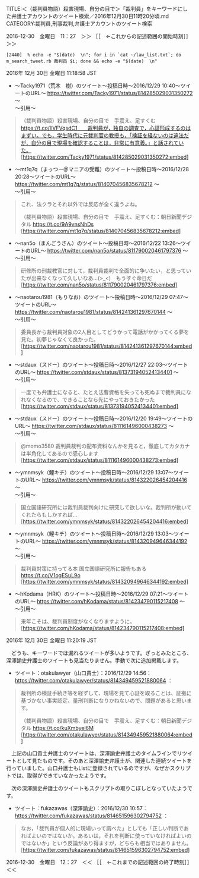TITLE:＜（裁判員物語）殺害現場、自分の目で＞「裁判員」をキーワードにした弁護士アカウントのツイート検索／2016年12月30日11時20分頃.md
CATEGORY:裁判員,刑事裁判,弁護士アカウントのツイート検索

2016-12-30　金曜日　11：27　＞＞ ［［　←これからの記述範囲の開始時刻］］＞＞

```
[2440]  % echo -e "$(date)  \n"; for i in `cat ~/law_list.txt`; do m_search_tweet.rb 裁判員 $i; done && echo -e "$(date)  \n"    
```

2016年 12月 30日 金曜日 11:18:58 JST  

* 〜Tacky1971（荒木　樹）のツイート〜投稿日時〜2016/12/29 10:40〜ツイートのURL〜 https://twitter.com/Tacky1971/status/814285029031350272 〜  
〜引用〜   
>（裁判員物語）殺害現場、自分の目で　手震え、足すくむ https://t.co/IlVFVqsdC1　　裁判員が，独自の調査で，心証形成するのはまずい。でも，学生時代に元裁判官の教授も，「検証を経ないのは違法だが，自分の目で現場を確認することは，非常に有意義。」と話されていた。  
[https://twitter.com/Tacky1971/status/814285029031350272:embed]

* 〜mt1q7q（まっつー＠マニアの受難）のツイート〜投稿日時〜2016/12/28 20:28〜ツイートのURL〜 https://twitter.com/mt1q7q/status/814070456835678212 〜  
〜引用〜   
>これ、法クラとそれ以外では反応が全く違うよね。
>
>（裁判員物語）殺害現場、自分の目で　手震え、足すくむ：朝日新聞デジタル https://t.co/9A9vnsNhDs  
[https://twitter.com/mt1q7q/status/814070456835678212:embed]

* 〜nan5o（まんごうさん）のツイート〜投稿日時〜2016/12/22 13:26〜ツイートのURL〜 https://twitter.com/nan5o/status/811790020461797376 〜  
〜引用〜   
>研修所の刑裁教官に対して，裁判員裁判で全面的に争いたい，と思っていたが出来なくなって久しいなあ…(&gt;_&lt;)　もうすぐ命日だ  
[https://twitter.com/nan5o/status/811790020461797376:embed]

* 〜naotarou1981（もりなお）のツイート〜投稿日時〜2016/12/29 07:47〜ツイートのURL〜 https://twitter.com/naotarou1981/status/814241361297670144 〜  
〜引用〜   
>委員長から裁判員対象の2人目としてどうかって電話がかかってくる夢を見た。初夢じゃなくて良かった。  
[https://twitter.com/naotarou1981/status/814241361297670144:embed]

* 〜stdaux（スドー）のツイート〜投稿日時〜2016/12/27 22:03〜ツイートのURL〜 https://twitter.com/stdaux/status/813731940524134401 〜  
〜引用〜   
>一度でも弁護士になると、たとえ法曹資格を失っても死ぬまで裁判員になれなくなるので、できることなら先にやっておきたかった  
[https://twitter.com/stdaux/status/813731940524134401:embed]

* 〜stdaux（スドー）のツイート〜投稿日時〜2016/12/20 19:49〜ツイートのURL〜 https://twitter.com/stdaux/status/811161496000438273 〜  
〜引用〜   
>@momo3580 裁判員裁判の配布資料なんかを見ると，徹底してカタカナは半角化してあるので感心します  
[https://twitter.com/stdaux/status/811161496000438273:embed]

* 〜ymnmsyk（鯉キチ）のツイート〜投稿日時〜2016/12/29 13:07〜ツイートのURL〜 https://twitter.com/ymnmsyk/status/814322026454204416 〜  
〜引用〜   
>国立国語研究所には裁判員裁判向けに研究して欲しいな。裁判所が動いてくれたらもしかすれば…  
[https://twitter.com/ymnmsyk/status/814322026454204416:embed]

* 〜ymnmsyk（鯉キチ）のツイート〜投稿日時〜2016/12/29 13:03〜ツイートのURL〜 https://twitter.com/ymnmsyk/status/814320949646344192 〜  
〜引用〜   
>裁判員対策に持ってる本
>国立国語研究所に報告もある
>https://t.co/V1ogESuL9o  
[https://twitter.com/ymnmsyk/status/814320949646344192:embed]

* 〜hKodama（HRK）のツイート〜投稿日時〜2016/12/29 07:21〜ツイートのURL〜 https://twitter.com/hKodama/status/814234790115217408 〜  
〜引用〜   
>来年こそは、裁判員制度がなくなりますように。  
[https://twitter.com/hKodama/status/814234790115217408:embed]

2016年 12月 30日 金曜日 11:20:19 JST

　どうも、キーワードでは漏れるツイートが多いようです。ざっとみたところ、深澤諭史弁護士のツイートも見当たりません。手動で次に追加掲載します。

* ツイート：otakulawyer（山口貴士）：2016/12/29 14:56： https://twitter.com/otakulawyer/status/814349459521880064 ：  
> 裁判所の検証手続き等を経ずして、現場を見て心証を取ることは、証拠に基づかない事実認定、量刑判断になりかねないので、問題があると思います。
>
>（裁判員物語）殺害現場、自分の目で　手震え、足すくむ：朝日新聞デジタル https://t.co/kuXmbyel6M  
[https://twitter.com/otakulawyer/status/814349459521880064:embed]

 　上記の山口貴士弁護士のツイートは、深澤諭史弁護士のタイムラインでリツイートとして見たものです。そのあと深澤諭史弁護士が、関連した連続ツイートを行っていました。山口弁護士もListに登録されているのですが、なぜかスクリプトでは、取得ができていなかったようです。

　次の深澤諭史弁護士のツイートもスクリプトの取りこぼしとなっていたようです。

* ツイート：fukazawas（深澤諭史）：2016/12/30 10:57： https://twitter.com/fukazawas/status/814651596302794752 ：  
> なお，「裁判員が個人的に現場いって調べた」としても「正しい判断であればよいのではないか。あるいは，それを判断に使っていなければよいのではないか」という反論があり得ますが，どちらも相当ではありません。  
[https://twitter.com/fukazawas/status/814651596302794752:embed]

2016-12-30　金曜日　12：27　＜＜ ［［　←これまでの記述範囲の終了時刻］］＜＜
